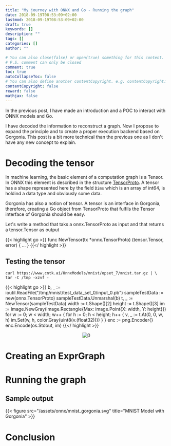```yaml
---
title: "My journey with ONNX and Go - Running the graph"
date: 2018-09-19T08:53:09+02:00
lastmod: 2018-09-19T08:53:09+02:00
draft: true
keywords: []
description: ""
tags: []
categories: []
author: ""

# You can also close(false) or open(true) something for this content.
# P.S. comment can only be closed
comment: true
toc: true
autoCollapseToc: false
# You can also define another contentCopyright. e.g. contentCopyright: "This is another copyright."
contentCopyright: false
reward: false
mathjax: false
---
```


<!--more-->

In the previous post, I have made an introduction and a POC to interact with ONNX models and Go.

I have decoded the information to reconstruct a graph.
Now I propose to expand the principle and to create a proper execution backend based on Gorgonia.
This post is a bit more technical than the previous one as I don't have any new concept to explain. 

# Decoding the tensor

In machine learning, the basic element of a computation graph is a Tensor.
In ONNX this element is described in the structure [TensorProto](https://godoc.org/github.com/owulveryck/onnx-go#TensorProto). 
A tensor has a shape represented here by the field `Dims` which is an array of int64, is holdind a data type and obviously some data.

Gorgonia has also a notion of tensor. A tensor is an interface in Gorgonia, therefore, creating a Go object from TensorProto that fulfils the Tensor interface of Gorgonia
should be easy.

Let's write a method that taks a onnx.TensorProto as input and that returns a tensor.Tensor as output

{{< highlight go >}}
func NewTensor(tx *onnx.TensorProto) (tensor.Tensor, error) { ... } 
{{</ highlight >}}

## Testing the tensor

```
curl https://www.cntk.ai/OnnxModels/mnist/opset_7/mnist.tar.gz | \
tar -C /tmp -xzvf -
```

{{< highlight go >}}
b, _ := ioutil.ReadFile("/tmp/mnist/test_data_set_0/input_0.pb")
sampleTestData := new(onnx.TensorProto)
sampleTestData.Unmarshal(b)
t, _ := NewTensor(sampleTestData)
width := t.Shape()[2]
height := t.Shape()[3]
im := image.NewGray(image.Rectangle{Max: image.Point{X: width, Y: height}})
for w := 0; w < width; w++ {
        for h := 0; h < height; h++ {
                v, _ := t.At(0, 0, w, h)
                im.Set(w, h, color.Gray{uint8(v.(float32))})
        }
}
enc := png.Encoder{}
enc.Encode(os.Stdout, im)
{{</ highlight >}}
<center>


![0](/assets/onnx/0.png)
</center>

# Creating an ExprGraph

# Running the graph

## Sample output

{{< figure src="/assets/onnx/mnist_gorgonia.svg" title="MNIST Model with Gorgonia" >}}

# Conclusion

